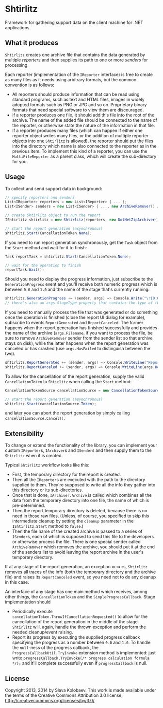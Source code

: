 Shtirlitz
=========

Framework for gathering support data on the client machine for .NET applications.

What it produces
----------------

`Shtirlitz` creates one archive file that contains the data generated by multiple _reporters_ and then supplies its path to one or more _senders_ for processing.

Each reporter (implementation of the `IReporter` interface) is free to create as many files as it needs using arbitrary formats, but the common convention is as follows:

* All reporters should produce information that can be read using standard programs, such as text and HTML files, images in widely adopted formats such as PNG or JPG and so on. Proprietary binary formats that need special software to view them are discouraged.
* If a reporter produces one file, it should add this file into the root of the archive. The name of the added file should be connected to the name of the reporter, or otherwise state the nature of the information in that file.
* If a reporter produces many files (which can happen if either one reporter object writes many files, or the addition of multiple reporter objects into one `Shtirlitz` is allowed), the reporter should put the files into the directory which name is also connected to the reporter as in the previous item. To implement this kind of a reporter, you can use the `MultiFileReporter` as a parent class, which will create the sub-directory for you.

Usage
-----

To collect and send support data in background:

```csharp
// specify reporters and senders
List<IReporter> reporters = new List<IReporter> { ... };
List<ISender> senders = new List<ISender> { ..., new ArchiveRemover() /* removes archive after the senders are done with it */ };

// create Shtirlitz object to run the report
IShtirlitz shtirlitz = new Shtirlitz(reporters, new DotNetZipArchiver(), senders);

// start the report generation (asynchronous)
shtirlitz.Start(CancellationToken.None);
```

If you need to run report generation synchronously, get the `Task` object from the `Start` method and wait for it to finish:

```csharp
Task reportTask = shtirlitz.Start(CancellationToken.None);

// wait for the operation to finish
reportTask.Wait();
```

Should you need to display the progress information, just subscribe to the `GenerationProgress` event and you'll receive both numeric progress which is between `0.0` and `1.0` and the name of the stage that's currently running:

```csharp
shtirlitz.GenerationProgress += (sender, args) => Console.Write("\r{0:0}% finished, Current step: {1}", args.Progress * 100, args.StageName);
// there's also an args.StageType property that contains the type of the stage
```

If you need to manually process the file that was generated or do something once the operation is finished (close the report UI dialog for example), subscribe to events `ReportGenerated` and `ReportCanceled`. The former happens when the report generation has finished successfully and provides the name of the archive (`args.Filename`, if you want to process the file, be sure to remove `ArchiveRemover` sender from the sender list so that archive stays on disk), while the latter happens when the report generation was canceled or has crashed (use `args.HasFailed` to distinguish between the two).

```csharp
shtirlitz.ReportGenerated += (sender, args) => Console.WriteLine("Report was successfully generated, see the file {0}", args.Filename);
shtirlitz.ReportCanceled += (sender, args) => Console.WriteLine(args.HasFailed ? "Report generation has failed" : "Report generation was canceled");
```

To allow for the cancellation of the report generation, supply the valid `CancellationToken` to `Shtirlitz` when calling the `Start` method:

```csharp
CancellationTokenSource cancellationSource = new CancellationTokenSource();

// start the report generation (asynchronous)
shtirlitz.Start(cancellationSource.Token);
```

and later you can abort the report generation by simply calling `cancellationSource.Cancel()`.

Extensibility
-------------

To change or extend the functionality of the library, you can implement your custom `IReporter`s, `IArchiver`s and `ISender`s and then supply them to the `Shtirlitz` when it is created.

Typical `Shtirlitz` workflow looks like this:

* First, the temporary directory for the report is created.
* Then all the `IReporter`s are executed with the path to the directory supplied to them. They're supposed to write all the info they gather into this directory or its sub-directories.
* Once that is done, `IArchiver.Archive` is called which combines all the data from the temporary directory into one file, the name of which is pre-determined.
* Then the report temporary directory is deleted, because there is no need in those raw files. (Unless, of course, you specified to skip this intermediate cleanup by setting the `cleanup` parameter in the `IShtirlitz.Start` method to `false`.)
* Then the file name of the created archive is passed to a series of `ISender`s, each of which is supposed to send this file to the developers or otherwise process the file. There is one special sender called `ArchiveRemover` which removes the archive, you should put it at the end of the senders list to avoid leaving the report archive in the user's temporary directory.

If at any stage of the report generation, an exception occurs, `Shtirlitz` removes all traces of the info (both the temporary directory and the archive file) and raises its `ReportCanceled` event, so you need not to do any cleanup in this case.

An interface of any stage has one main method which receives, among other things, the `CancellationToken` and the `SimpleProgressCallback`. Stage implementation should

* Periodically execute `cancellationToken.ThrowIfCancellationRequested()` to allow for the cancellation of the report generation in the middle of the stage. `Shtirlitz` will, again, handle the thrown exception and perform the needed cleanup/event raising.
* Report its progress by executing the supplied progress callback specifying the progress as a number between `0.0` and `1.0`. To handle the `null`-ness of the progress callback, the `ProgressCallbackUtil.TryInvoke` extension method is implemented: just write `progressCallback.TryInvoke(/* progress calculation formula */);` and it'll complete successfully even if `progressCallback` is null.

License
-------

Copyright 2013, 2014 by Slava Kolobaev. This work is made available under the terms of the Creative Commons Attribution 3.0 license, http://creativecommons.org/licenses/by/3.0/
